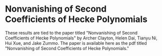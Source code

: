 # Nonvanishing of Second Coefficients of Hecke Polynomials
These results are tied to the paper titled "Nonvanishing of Second Coefficients of Hecke Polynomials" by Archer Clayton, Helen Dai, Tianyu Ni, Hui Xue, and Jake Zummo.
The paper is available here as the pdf titled "Nonvanishing of Second Coefficients of Hecke Polynomials."
